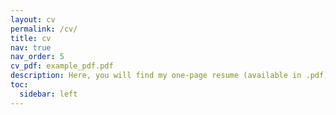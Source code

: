 ```yaml
---
layout: cv
permalink: /cv/
title: cv
nav: true
nav_order: 5
cv_pdf: example_pdf.pdf
description: Here, you will find my one-page resume (available in .pdf) as well as a more complete and detailed description of my experience.
toc:
  sidebar: left
---
```

